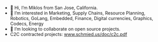 - 👋 Hi, I’m Miklos from San Jose, California. 
- 👀 I’m interested in Marketing, Supply Chains, Resource Planning, Robotics, GoLang, Embedded, Finance, Digital currencies, Graphics, Codecs, Energy
- 💞️ I’m looking to collaborate on open source projects.
- C2C contracted projects: www.schmied.us/doc/c2c.pdf
